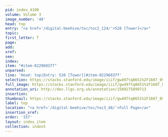 ```yaml
---
pid: index_4190
volume: Volume 3
image_number: '48'
head: top
entry: "<a href='/digital-beehive/toc/toc2_124/'>520 [Tower]</a>"
topic: 
first_letter: T
page: 
add: 
xref: 
see: 
index: 
item: "#item-02296037f"
unparsed: 
line: 'Head: top|Entry: 520 [Tower]|#item-02296037f'
selection: https://stacks.stanford.edu/image/iiif/gw497tq8651%2F1607_0991/473,2884,300,120/full/0/default.jpg
full_image: https://stacks.stanford.edu/image/iiif/gw497tq8651%2F1607_0991/full/full/0/default.jpg
annotation_uri: http://dev.llgc.org.uk/annotation/1560275899713
insertion: 
thumbnail: https://stacks.stanford.edu/image/iiif/gw497tq8651%2F1607_0991/473,2884,300,120/150,/0/default.jpg
label: top
location: "<a href='/digital-beehive/toc/toc3_48/'>Full Page</a>"
insertion_xref: 
order: '157'
layout: index_item
collection: index5
---
```

